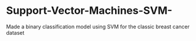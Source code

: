 # Support-Vector-Machines-SVM-
Made a binary classification model using SVM for the classic breast cancer dataset
